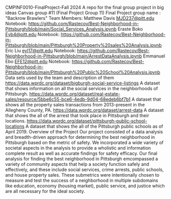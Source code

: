 CMPINF0010-FinalProject-Fall 2024
A repo for the final group project in big ideas
Canvas group #11 (Final Project Group 11)
Final Project group name : "Backrow Brawlers"
Team Members:
Matthew Davis MJD237@pitt.edu
Notebook: https://github.com/Rastecov/Best-Neighborhood-in-Pittsburgh/blob/main/Social_Services_Analysis.ipynb
Eraste Boko Eyb4@pitt.edu
Notebook: https://github.com/Rastecov/Best-Neighborhood-in-Pittsburgh/blob/main/Pittsburgh%20Property%20sales%20Analysis.ipynb
Eric Liu eyl17@pitt.edu
Notebook: https://github.com/Rastecov/Best-Neighborhood-in-Pittsburgh/blob/main/ArrestDataAnalysis.ipynb
Emmanuel Ebo EFE12@pitt.edu 
Notebook: https://github.com/Rastecov/Best-Neighborhood-in-Pittsburgh/blob/main/PIttsburgh%20Public%20School%20Analysis.ipynb
Data sets used by the team and description of them
https://data.wprdc.org/dataset/bigburgh-social-service-listings
A dataset that shows information on all the social services in the neighborhoods of Pittsburgh.
https://data.wprdc.org/dataset/real-estate-sales/resource/5bbe6c55-bce6-4edb-9d04-68edeb6bf7b1
A dataset that shows all the property sales transactions from 2013-present in the Allegheny County, PA. 
https://data.wprdc.org/dataset/arrest-data
A dataset that shows the all of the arrest that took place in Pittsburgh and their locations.
https://data.wprdc.org/dataset/pittsburgh-public-school-locations
A dataset that shows the all of the Pittsburgh public schools as of April 2019. 
Overview of the Project
Our project consisted of a data analysis and breadth-driven approach for determining the best neighborhood in Pittsburgh based on the metric of safety. We incorporated a wide variety of societal aspects in the analysis to provide a wholistic and information complete result as well as accurate findings for safety efficacy. Our final analysis for finding the best neighborhood in Pittsburgh emcompassed a variety of community aspects that help a society function safely and effectively, and these include social services, crime arrests, public schools, and house property sales. These submetrics were intentionally chosen to measure and test the success of a neighborhood in multiple subdomains like education, economy (housing market), public service, and justice which are all necessary for the ideal society.
